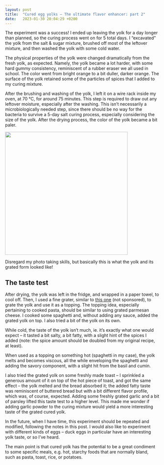 ```yaml
---
layout: post
title:  "Cured egg yolks – The ultimate flavor enhancer: part 2"
date:   2023-01-30 20:04:29 +0200
---
```


The experiment was a success! I ended up leaving the yolk for a day longer than planned, so the curing process went on for 5 total days. I “excavated” the yolk from the salt & sugar mixture, brushed off most of the leftover mixture, and then washed the yolk with some cold water. 

The physical properties of the yolk were changed dramatically from the fresh yolk, as expected. Namely, the yolk became a lot harder, with some hard gummy consistency, reminiscent of a rubber eraser we all used in school. The color went from bright orange to a bit duller, darker orange. The surface of the yolk retained some of the particles of spices that I added to my curing mixture.

After the brushing and washing of the yolk, I left it on a wire rack inside my oven, at 70 °C, for around 75 minutes. This step is required to draw out any leftover moisture, especially after the washing. This isn’t necessarily a microbiologically needed step, since there should be no way for the bacteria to survive a 5-day salt curing process, especially considering the size of the yolk. After the drying process, the color of the yolk became a bit paler.

<img src = "https://i.imgur.com/uXWrxnF.png" height = "400px" width = "auto">

Disregard my photo taking skills, but basically this is what the yolk and its grated form looked like!

## The taste test

After drying, the yolk was left in the fridge, and wrapped in a paper towel, to cool off. Then, I used a fine grater, similar to [this one](https://www.amazon.com/Upgraded-Handheld-Chocolate-Stainless-HAOZAN/dp/B0B7XTR7BS) (not sponsored), to grate the yolk and use it as a topping. The topping idea, especially pertaining to cooked pasta, should be similar to using grated parmesan cheese. I cooked some spaghetti and, without adding any sauce, added the grated yolk on top. I also tried a bit of the yolk on its own.

While cold, the taste of the yolk isn’t much, ie. it’s exactly what one would expect – it tasted a bit salty, a bit fatty, with a slight hint of the spices I added (note: the spice amount should be doubled from my original recipe, at least). 

When used as a topping on something hot (spaghetti in my case), the yolk melts and becomes viscous, all the while enveloping the spaghetti and adding the savory component, with a slight hit from the basil and cumin.

I also tried the grated yolk on some freshly made toast – I sprinkled a generous amount of it on top of the hot piece of toast, and got the same effect – the yolk melted and the bread absorbed it; the added fatty taste was reminiscent of buttered bread but with a bit different flavor profile, which was, of course, expected. Adding some freshly grated garlic and a bit of parsley lifted this taste test to a higher level. This made me wonder if adding garlic powder to the curing mixture would yield a more interesting taste of the grated cured yolk.

In the future, when I have time, this experiment should be repeated and modified, following the notes in this post. I would also like to experiment with different kinds of eggs – duck eggs in particular have an interesting yolk taste, or so I’ve heard. 

The main point is that cured yolk has the potential to be a great condiment to some specific meals, e.g. hot, starchy foods that are normally bland, such as pasta, toast, rice, or potatoes.
